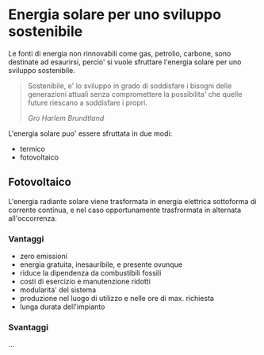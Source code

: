 # Energia solare per uno sviluppo sostenibile  

Le fonti di energia non rinnovabili come gas, petrolio, carbone, sono destinate ad esaurirsi, percio' si vuole sfruttare l'energia solare per uno sviluppo sostenibile.  

> Sostenibile, e' lo sviluppo in grado di soddisfare i bisogni delle generazioni attuali senza compromettere la possibilita' che quelle future riescano a soddisfare i propri.  
> 
> *Gro Harlem Brundtland*

L'energia solare puo' essere sfruttata in due modi:  

* termico
* fotovoltaico

## Fotovoltaico  

L'energia radiante solare viene trasformata in energia elettrica sottoforma di corrente continua, e nel caso opportunamente trasfrormata in alternata all'occorrenza.  

### Vantaggi  

* zero emissioni
* energia gratuita, inesauribile, e presente ovunque
* riduce la dipendenza da combustibili fossili
* costi di esercizio e manutenzione ridotti
* modularita' del sistema
* produzione nel luogo di utilizzo e nelle ore di max. richiesta
* lunga durata dell'impianto

### Svantaggi

...